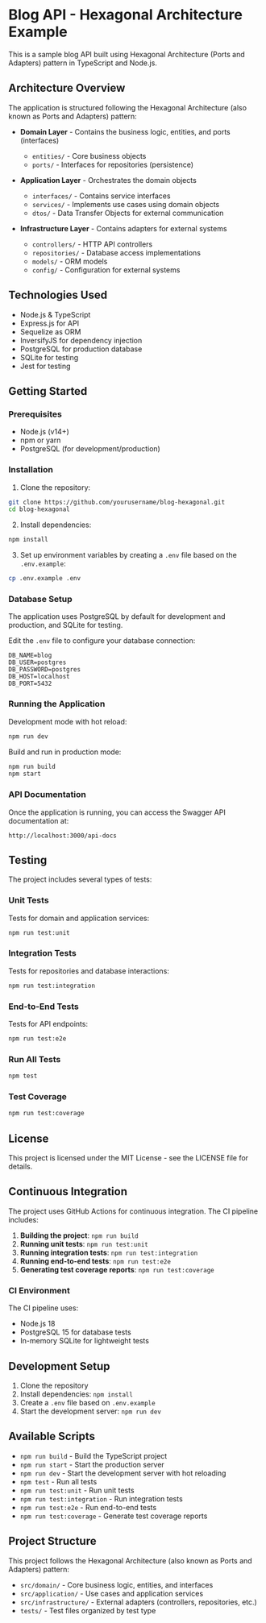 # Blog API - Hexagonal Architecture Example

This is a sample blog API built using Hexagonal Architecture (Ports and Adapters) pattern in TypeScript and Node.js.

## Architecture Overview

The application is structured following the Hexagonal Architecture (also known as Ports and Adapters) pattern:

- **Domain Layer** - Contains the business logic, entities, and ports (interfaces)
  - `entities/` - Core business objects
  - `ports/` - Interfaces for repositories (persistence)

- **Application Layer** - Orchestrates the domain objects
  - `interfaces/` - Contains service interfaces
  - `services/` - Implements use cases using domain objects
  - `dtos/` - Data Transfer Objects for external communication

- **Infrastructure Layer** - Contains adapters for external systems
  - `controllers/` - HTTP API controllers
  - `repositories/` - Database access implementations
  - `models/` - ORM models
  - `config/` - Configuration for external systems

## Technologies Used

- Node.js & TypeScript
- Express.js for API
- Sequelize as ORM
- InversifyJS for dependency injection
- PostgreSQL for production database
- SQLite for testing
- Jest for testing

## Getting Started

### Prerequisites

- Node.js (v14+)
- npm or yarn
- PostgreSQL (for development/production)

### Installation

1. Clone the repository:
```bash
git clone https://github.com/yourusername/blog-hexagonal.git
cd blog-hexagonal
```

2. Install dependencies:
```bash
npm install
```

3. Set up environment variables by creating a `.env` file based on the `.env.example`:
```bash
cp .env.example .env
```

### Database Setup

The application uses PostgreSQL by default for development and production, and SQLite for testing.

Edit the `.env` file to configure your database connection:
```
DB_NAME=blog
DB_USER=postgres
DB_PASSWORD=postgres
DB_HOST=localhost
DB_PORT=5432
```

### Running the Application

Development mode with hot reload:
```bash
npm run dev
```

Build and run in production mode:
```bash
npm run build
npm start
```

### API Documentation

Once the application is running, you can access the Swagger API documentation at:
```
http://localhost:3000/api-docs
```

## Testing

The project includes several types of tests:

### Unit Tests

Tests for domain and application services:
```bash
npm run test:unit
```

### Integration Tests

Tests for repositories and database interactions:
```bash
npm run test:integration
```

### End-to-End Tests

Tests for API endpoints:
```bash
npm run test:e2e
```

### Run All Tests

```bash
npm test
```

### Test Coverage

```bash
npm run test:coverage
```

## License

This project is licensed under the MIT License - see the LICENSE file for details.

## Continuous Integration

The project uses GitHub Actions for continuous integration. The CI pipeline includes:

1. **Building the project**: `npm run build`
2. **Running unit tests**: `npm run test:unit`
3. **Running integration tests**: `npm run test:integration`
4. **Running end-to-end tests**: `npm run test:e2e`
5. **Generating test coverage reports**: `npm run test:coverage`

### CI Environment

The CI pipeline uses:
- Node.js 18
- PostgreSQL 15 for database tests
- In-memory SQLite for lightweight tests

## Development Setup

1. Clone the repository
2. Install dependencies: `npm install`
3. Create a `.env` file based on `.env.example`
4. Start the development server: `npm run dev`

## Available Scripts

- `npm run build` - Build the TypeScript project
- `npm run start` - Start the production server
- `npm run dev` - Start the development server with hot reloading
- `npm test` - Run all tests
- `npm run test:unit` - Run unit tests
- `npm run test:integration` - Run integration tests
- `npm run test:e2e` - Run end-to-end tests
- `npm run test:coverage` - Generate test coverage reports

## Project Structure

This project follows the Hexagonal Architecture (also known as Ports and Adapters) pattern:

- `src/domain/` - Core business logic, entities, and interfaces
- `src/application/` - Use cases and application services
- `src/infrastructure/` - External adapters (controllers, repositories, etc.)
- `tests/` - Test files organized by test type 